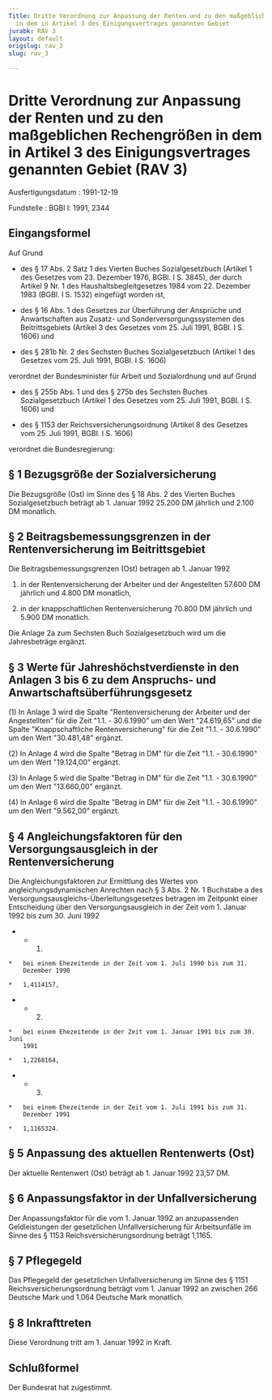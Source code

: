 ```yaml
---
Title: Dritte Verordnung zur Anpassung der Renten und zu den maßgeblichen Rechengrößen
  in dem in Artikel 3 des Einigungsvertrages genannten Gebiet
jurabk: RAV 3
layout: default
origslug: rav_3
slug: rav_3

---
```


# Dritte Verordnung zur Anpassung der Renten und zu den maßgeblichen Rechengrößen in dem in Artikel 3 des Einigungsvertrages genannten Gebiet (RAV 3)

Ausfertigungsdatum
:   1991-12-19

Fundstelle
:   BGBl I: 1991, 2344

## Eingangsformel

Auf Grund

-   des § 17 Abs. 2 Satz 1 des Vierten Buches Sozialgesetzbuch (Artikel 1
    des Gesetzes vom 23. Dezember 1976, BGBl. I S. 3845), der durch
    Artikel 9 Nr. 1 des Haushaltsbegleitgesetzes 1984 vom 22. Dezember
    1983 (BGBl. I S. 1532) eingefügt worden ist,


-   des § 16 Abs. 1 des Gesetzes zur Überführung der Ansprüche und
    Anwartschaften aus Zusatz- und Sonderversorgungssystemen des
    Beitrittsgebiets (Artikel 3 des Gesetzes vom 25. Juli 1991, BGBl. I S.
    1606) und


-   des § 281b Nr. 2 des Sechsten Buches Sozialgesetzbuch (Artikel 1 des
    Gesetzes vom 25. Juli 1991, BGBl. I S. 1606)



verordnet der Bundesminister für Arbeit und Sozialordnung und auf
Grund

-   des § 255b Abs. 1 und des § 275b des Sechsten Buches Sozialgesetzbuch
    (Artikel 1 des Gesetzes vom 25. Juli 1991, BGBl. I S. 1606) und


-   des § 1153 der Reichsversicherungsordnung (Artikel 8 des Gesetzes vom
    25\. Juli 1991, BGBl. I S. 1606)



verordnet die Bundesregierung:

## § 1 Bezugsgröße der Sozialversicherung

Die Bezugsgröße (Ost) im Sinne des § 18 Abs. 2 des Vierten Buches
Sozialgesetzbuch beträgt ab 1. Januar 1992 25.200 DM jährlich und
2\.100 DM monatlich.

## § 2 Beitragsbemessungsgrenzen in der Rentenversicherung im Beitrittsgebiet

Die Beitragsbemessungsgrenzen (Ost) betragen ab 1. Januar 1992

1.  in der Rentenversicherung der Arbeiter und der Angestellten 57.600 DM
    jährlich und 4.800 DM monatlich,


2.  in der knappschaftlichen Rentenversicherung 70.800 DM jährlich und
    5\.900 DM monatlich.



Die Anlage 2a zum Sechsten Buch Sozialgesetzbuch wird um die
Jahresbeträge ergänzt.

## § 3 Werte für Jahreshöchstverdienste in den Anlagen 3 bis 6 zu dem Anspruchs- und Anwartschaftsüberführungsgesetz

(1) In Anlage 3 wird die Spalte "Rentenversicherung der Arbeiter und
der Angestellten" für die Zeit "1.1. - 30.6.1990" um den Wert
"24.619,65" und die Spalte "Knappschaftliche Rentenversicherung" für
die Zeit "1.1. - 30.6.1990" um den Wert "30.481,48" ergänzt.

(2) In Anlage 4 wird die Spalte "Betrag in DM" für die Zeit "1.1. -
30\.6.1990" um den Wert "19.124,00" ergänzt.

(3) In Anlage 5 wird die Spalte "Betrag in DM" für die Zeit "1.1. -
30\.6.1990" um den Wert "13.660,00" ergänzt.

(4) In Anlage 6 wird die Spalte "Betrag in DM" für die Zeit "1.1. -
30\.6.1990" um den Wert "9.562,00" ergänzt.

## § 4 Angleichungsfaktoren für den Versorgungsausgleich in der Rentenversicherung

Die Angleichungsfaktoren zur Ermittlung des Wertes von
angleichungsdynamischen Anrechten nach § 3 Abs. 2 Nr. 1 Buchstabe a
des Versorgungsausgleichs-Überleitungsgesetzes betragen im Zeitpunkt
einer Entscheidung über den Versorgungsausgleich in der Zeit vom 1.
Januar 1992 bis zum 30. Juni 1992

*    *   1.

    *   bei einem Ehezeitende in der Zeit vom 1. Juli 1990 bis zum 31.
        Dezember 1990

    *   1,4114157,


*    *   2.

    *   bei einem Ehezeitende in der Zeit vom 1. Januar 1991 bis zum 30. Juni
        1991

    *   1,2268164,


*    *   3.

    *   bei einem Ehezeitende in der Zeit vom 1. Juli 1991 bis zum 31.
        Dezember 1991

    *   1,1165324.

## § 5 Anpassung des aktuellen Rentenwerts (Ost)

Der aktuelle Rentenwert (Ost) beträgt ab 1. Januar 1992 23,57 DM.

## § 6 Anpassungsfaktor in der Unfallversicherung

Der Anpassungsfaktor für die vom 1. Januar 1992 an anzupassenden
Geldleistungen der gesetzlichen Unfallversicherung für Arbeitsunfälle
im Sinne des § 1153 Reichsversicherungsordnung beträgt 1,1165.

## § 7 Pflegegeld

Das Pflegegeld der gesetzlichen Unfallversicherung im Sinne des § 1151
Reichsversicherungsordnung beträgt vom 1. Januar 1992 an zwischen 266
Deutsche Mark und 1.064 Deutsche Mark monatlich.

## § 8 Inkrafttreten

Diese Verordnung tritt am 1. Januar 1992 in Kraft.

## Schlußformel

Der Bundesrat hat zugestimmt.

